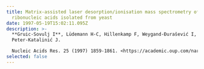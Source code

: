 ```yaml
---
title: Matrix-assisted laser desorption/ionisation mass spectrometry of transfer
  ribonucleic acids isolated from yeast
date: 1997-05-19T15:02:11.095Z
description: >-
  **Gruic-Sovulj I**, Lüdemann H-C, Hillenkamp F, Weygand-Đurašević I, Kućan Ž,
  Peter-Katalinić J.

  Nucleic Acids Res. 25 (1997) 1859-1861. <https://academic.oup.com/nar/article/25/9/1859/2902313>
selected: false
---
```

